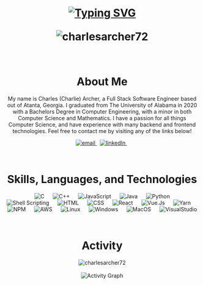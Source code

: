 <h1 align="center">
  
[![Typing SVG](https://readme-typing-svg.herokuapp.com?font=Ubuntu+Mono&size=30&color=%33FF00&center=true&vCenter=true&lines=Hello+World!;Welcome+To+My+GitHub!; )](https://git.io/typing-svg)
    <div align="center">
        <img src="https://komarev.com/ghpvc/?username=charlesarcher72&label=Profile%20views&color=0e75b6&style=plastic" alt="charlesarcher72" /> 
    </div>
</h1>
&emsp; 
<h1 align="center">About Me</h1>
<p align="center">
    My name is Charles (Charlie) Archer, a Full Stack Software Engineer based out of Atanta, Georgia. I graduated from The University of Alabama in 2020 with a Bachelors Degree
    in Computer Engineering, with a minor in both Computer Science and Mathematics. I have a passion for all things Computer Science, and have experience with many
    backend and frontend technologies. Feel free to contact me by visiting any of the links below!
</p>


<p align="center">
  <a href="mailto:charlesarcher72@gmail.com">
     <img  src="https://img.shields.io/badge/email-red?style=for-the-badge&logo=gmail&logoColor=white" alt="email">
  </a>&nbsp;
  <a href="https://www.linkedin.com/in/charlesrarcher/">
     <img  src="https://img.shields.io/badge/linkedin-0A66C2?style=for-the-badge&logo=linkedin&logoColor=white" alt="linkedIn">
  </a>&nbsp;

  <!-- <a href="https://farahelahmadi.me">
     <img  src="https://img.shields.io/badge/website-C3897E?style=for-the-badge&logo=about.me&logoColor=white" alt="website">
  </a> -->
  
<p/>
&emsp; 
<h1 align="center">Skills, Languages, and Technologies</h1>
<p align="center"> 
    &emsp; 
    <img alt="C" src="https://img.shields.io/badge/C%20-%231572B6.svg?style=plastic&logo=c&logoColor=white">
    &emsp;
    <img alt="C++" src="https://img.shields.io/badge/C++%20-%231572B6.svg?style=plastic&logo=c%2B%2B&logoColor=white">
    &emsp;
     <img alt="JavaScript" src="https://img.shields.io/badge/JavaScript%20-%231572B6.svg?style=plastic&logo=javascript&logoColor=black">
    &emsp;
    <img alt="Java" src="https://img.shields.io/badge/Java-%231572B6.svg?style=plastic&logo=java&logoColor=white">
    &emsp;
    <img alt="Python" src="https://img.shields.io/badge/Python%20-%231572B6.svg?style=plastic&logo=python&logoColor=white">
    &emsp;
    <img alt="Shell Scripting" src="https://img.shields.io/badge/Shell%20Scripting%20-%231572B6.svg?style=plastic&logo=gnu-bash&logoColor=white">
    &emsp; 
    <img alt="HTML" src="https://img.shields.io/badge/HTML5%20-%231572B6.svg?style=plastic&logo=html5&logoColor=white"> 
    &emsp;
    <img alt="CSS" src="https://img.shields.io/badge/CSS%20-%231572B6.svg?style=plastic&logo=css3&logoColor=white">
    &emsp;
    <img alt="React" src="https://img.shields.io/badge/React%20-%231572B6.svg?style=plastic&logo=react&logoColor=white">
    &emsp;
    <img alt="Vue.Js" src="https://img.shields.io/badge/Vue.Js%20-%231572B6.svg?style=plastic&logo=vue.js&logoColor=white">
    &emsp;
    <img alt="Yarn" src="https://img.shields.io/badge/Yarn%20-%231572B6.svg?style=plastic&logo=yarn&logoColor=white">
    &emsp;
    <img alt="NPM" src="https://img.shields.io/badge/NPM%20-%231572B6.svg?style=plastic&logo=npm&logoColor=white">
    &emsp;
    <img alt="AWS" src="https://img.shields.io/badge/AWS%20-%231572B6.svg?style=plastic&logo=amazon-aws&logoColor=white">
    &emsp;
    <img alt="Linux" src="https://img.shields.io/badge/Linux%20-%231572B6.svg?style=plastic&logo=linux&logoColor=white">
    &emsp;
    <img alt="Windows" src="https://img.shields.io/badge/WINDOWS%20-%231572B6.svg?style=plastic&logo=windows&logoColor=white">
    &emsp;
    <img alt="MacOS" src="https://img.shields.io/badge/MacOS%20-%231572B6.svg?style=plastic&logo=apple&logoColor=white">
    &emsp;
    <img alt="VisualStudio" src="https://img.shields.io/badge/Visual%20Studio-%231572B6.svg?style=plastic&logo=visual%20studio%20code&logoColor=white">
</p>
&emsp; 

<h1 align="center">Activity</h1>
<div align="center">
    <img src="https://github-readme-streak-stats.herokuapp.com/?user=charlesarcher72&theme=algolia" alt="charlesarcher72" />
</div>
&emsp; 
<div align="center">
    <img alt="Activity Graph" src="https://activity-graph.herokuapp.com/graph?username=7oSkaaa&custom_title=My%20Activity&theme=react-dark" />
</div>

